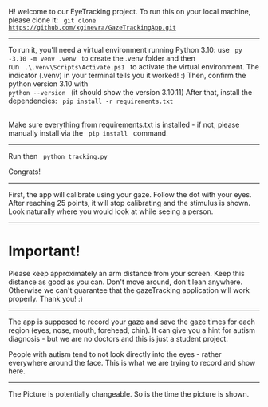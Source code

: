 H! welcome to our EyeTracking project. To run this on your local machine, please clone it: <code> git clone https://github.com/xginevra/GazeTrackingApp.git </code>

------

To run it, you'll need a virtual environment running Python 3.10:
use <code> py -3.10 -m venv .venv </code> to create the .venv folder
and then <br> run <code> .\\.venv\Scripts\Activate.ps1 </code> to activate the virtual environment.
The indicator (.venv) in your terminal tells you it worked! :) Then, confirm the python version 3.10 with <code> python --version </code> (it should show the version 3.10.11)
After that, install the dependencies: <code> pip install -r requirements.txt </code> <br> 

Make sure everything from requirements.txt is installed - if not, please manually install via the <code> pip install </code> command.

-----

Run then <code> python tracking.py </code>

Congrats!

------

First, the app will calibrate using your gaze. Follow the dot with your eyes. 
After reaching 25 points, it will stop calibrating and the stimulus is shown.
Look naturally where you would look at while seeing a person. 

------

# Important! 

Please keep approximately an arm distance from your screen.
Keep this distance as good as you can. Don't move around, don't lean anywhere.
Otherwise we can't guarantee that the gazeTracking application will work properly.
Thank you! :)

-----

The app is supposed to record your gaze and save the gaze times for each region (eyes, nose, mouth, forehead, chin). 
It can give you a hint for autism diagnosis - but we are no doctors and this is just a student project. 

People with autism tend to not look directly into the eyes - rather everywhere around the face. This is what we are trying to record and show here.

-----


The Picture is potentially changeable. So is the time the picture is shown.
